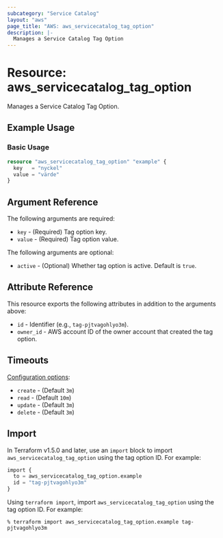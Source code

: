 ```yaml
---
subcategory: "Service Catalog"
layout: "aws"
page_title: "AWS: aws_servicecatalog_tag_option"
description: |-
  Manages a Service Catalog Tag Option
---
```


# Resource: aws_servicecatalog_tag_option

Manages a Service Catalog Tag Option.

## Example Usage

### Basic Usage

```terraform
resource "aws_servicecatalog_tag_option" "example" {
  key   = "nyckel"
  value = "värde"
}
```

## Argument Reference

The following arguments are required:

* `key` - (Required) Tag option key.
* `value` - (Required) Tag option value.

The following arguments are optional:

* `active` - (Optional) Whether tag option is active. Default is `true`.

## Attribute Reference

This resource exports the following attributes in addition to the arguments above:

* `id` - Identifier (e.g., `tag-pjtvagohlyo3m`).
* `owner_id` - AWS account ID of the owner account that created the tag option.

## Timeouts

[Configuration options](https://developer.hashicorp.com/terraform/language/resources/syntax#operation-timeouts):

- `create` - (Default `3m`)
- `read` - (Default `10m`)
- `update` - (Default `3m`)
- `delete` - (Default `3m`)

## Import

In Terraform v1.5.0 and later, use an `import` block to import `aws_servicecatalog_tag_option` using the tag option ID. For example:

```terraform
import {
  to = aws_servicecatalog_tag_option.example
  id = "tag-pjtvagohlyo3m"
}
```

Using `terraform import`, import `aws_servicecatalog_tag_option` using the tag option ID. For example:

```console
% terraform import aws_servicecatalog_tag_option.example tag-pjtvagohlyo3m
```
